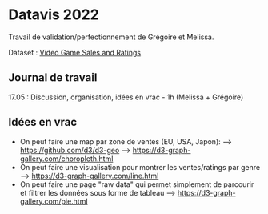 # Datavis 2022
Travail de validation/perfectionnement de Grégoire et Melissa.

Dataset : [Video Game Sales and Ratings](https://www.kaggle.com/datasets/kendallgillies/video-game-sales-and-ratings)

## Journal de travail
17.05 : Discussion, organisation, idées en vrac - 1h (Melissa + Grégoire)

## Idées en vrac
 - On peut faire une map par zone de ventes (EU, USA, Japon): 
   --> https://github.com/d3/d3-geo
   --> https://d3-graph-gallery.com/choropleth.html
 - On peut faire une visualisation pour montrer les ventes/ratings par genre
   --> https://d3-graph-gallery.com/line.html
 - On peut faire une page "raw data" qui permet simplement de parcourir et filtrer les données sous forme de tableau
  --> https://d3-graph-gallery.com/pie.html
